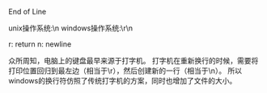 End of Line

unix操作系统:\n
windows操作系统:\r\n

r: return
n: newline

众所周知，电脑上的键盘最早来源于打字机。
打字机在重新换行的时候，需要将打印位置回归到最左边（相当于\r），然后创建新的一行（相当于\n）。
所以windows的换行符仿照了传统打字机的方案，同时也增加了文件的大小。
